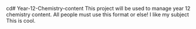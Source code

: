 cd# Year-12-Chemistry-content
This project will be used to manage year 12 chemistry content. 
All people must use this format or else!
I like my subject
This is cool.